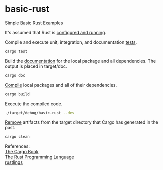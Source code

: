 # basic-rust
Simple Basic Rust Examples

It's assumed that Rust is [configured and running](https://doc.rust-lang.org/cargo/getting-started/installation.html).

Compile and execute unit, integration, and documentation [tests](https://doc.rust-lang.org/cargo/commands/cargo-test.html).
```bash
cargo test
```

Build the [documentation](https://doc.rust-lang.org/cargo/commands/cargo-doc.html) for the local package and all dependencies. The output is placed in target/doc.
```bash
cargo doc
```

[Compile](https://doc.rust-lang.org/cargo/commands/cargo-build.html) local packages and all of their dependencies.
```bash
cargo build
```

Execute the compiled code.
```bash
./target/debug/basic-rust --dev
```

[Remove](https://doc.rust-lang.org/cargo/commands/cargo-clean.html) artifacts from the target directory that Cargo has generated in the past.
```bash
cargo clean
```

References:<br/>
[The Cargo Book](https://doc.rust-lang.org/cargo/index.html)<br/>
[The Rust Programming Language](https://doc.rust-lang.org/book/title-page.html)<br/>
[rustlings](https://github.com/rust-lang/rustlings/)<br/>
